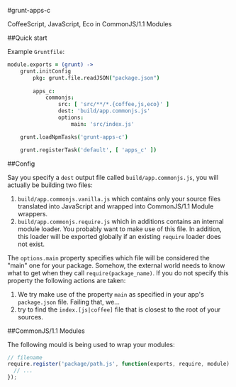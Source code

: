 #grunt-apps-c

CoffeeScript, JavaScript, Eco in CommonJS/1.1 Modules

##Quick start

Example `Gruntfile`:

```coffeescript
module.exports = (grunt) ->
    grunt.initConfig
        pkg: grunt.file.readJSON("package.json")
        
        apps_c:
            commonjs:
                src: [ 'src/**/*.{coffee,js,eco}' ]
                dest: 'build/app.commonjs.js'
                options:
                    main: 'src/index.js'

    grunt.loadNpmTasks('grunt-apps-c')

    grunt.registerTask('default', [ 'apps_c' ])

```

##Config

Say you specify a `dest` output file called `build/app.commonjs.js`, you will actually be building two files:

1. `build/app.commonjs.vanilla.js` which contains only your source files translated into JavaScript and wrapped into CommonJS/1.1 Module wrappers.
2. `build/app.commonjs.require.js` which in additions contains an internal module loader. You probably want to make use of this file. In addition, this loader will be exported globally if an existing `require` loader does not exist.

The `options.main` property specifies which file will be considered the "main" one for your package. Somehow, the external world needs to know what to get when they call `require(package_name)`. If you do not specify this property the following actions are taken:

1. We try make use of the property `main` as specified in your app's `package.json` file. Failing that, we...
1. try to find the `index.[js|coffee]` file that is closest to the root of your sources.

##CommonJS/1.1 Modules

The following mould is being used to wrap your modules:

```javascript
// filename
require.register('package/path.js', function(exports, require, module) {
  // ...
});
```